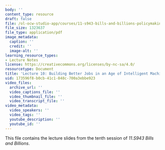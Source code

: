 ```yaml
---
body: ''
content_type: resource
draft: false
file: /ol-ocw-studio-app/courses/11-s943-bills-and-billions-policymaking-and-planning-in-an-era-of-transformation-in-us-cities-and-states-spring-2023/mit11_s943_s23_lec10.pdf
file_size: 1323637
file_type: application/pdf
image_metadata:
  caption: ''
  credit: ''
  image-alt: ''
learning_resource_types:
- Lecture Notes
license: https://creativecommons.org/licenses/by-nc-sa/4.0/
resourcetype: Document
title: 'Lecture 10: Building Better Jobs in an Age of Intelligent Machines (PDF)'
uid: 173596f8-b0cb-41c1-848c-700a3ebbe923
video_files:
  archive_url: ''
  video_captions_file: ''
  video_thumbnail_file: ''
  video_transcript_file: ''
video_metadata:
  video_speakers: ''
  video_tags: ''
  youtube_description: ''
  youtube_id: ''
---
```

This file contains the lecture slides from the tenth session of *11.S943 Bills and Billions*.